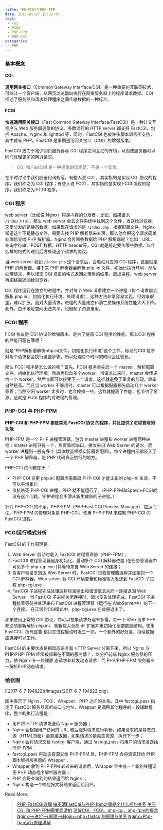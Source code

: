 ```yaml
---
title: 浅析FCGI与PHP-FPM
date: 2017-06-07 16:33:43
tags:
 - CGI
 - FCGI
 - PHP-FPM
 - PHP-CGI
categories:
 - PHP
---
```


### 基本概念

#### CGI

**通用网关接口**（Common Gateway Interface/CGI）是一种重要的互联网技术，可以让一个客户端，从网页浏览器向执行在网络服务器上的程序请求数据。CGI 描述了服务器和请求处理程序之间传输数据的一种标准。

#### FCGI

**快速通用网关接口**（Fast Common Gateway Interface/FastCGI）是一种让交互程序与 Web 服务器通信的协议。多数流行的 HTTP server 都支持 FastCGI，包括 Apache、Nginx 和 lighttpd 等，同时，FastCGI 也被许多脚本语言所支持，其中就有 PHP。FastCGI 是早期通用网关接口（CGI）的增强版本。

FastCGI 致力于减少网页服务器与 CGI 程序之间互动的开销，从而使服务器可以同时处理更多的网页请求。

>  CGI 和 FastCGI 是一种通信协议规范，不是一个实体。

在平时讨论中我们应该用词规范。有些人说 CGI ，其实指的是实现 CGI 协议的程序，我们称之为 CGI 程序；有些人说 FCGI ，其实指的是实现 FCGI 协议的程序，我们称之为 FCGI 程序。

### CGI 程序

web server（比如说 Nginx）只是内容的分发者。比如，如果请求 `/index.html`，那么 web server 会去文件系统中找到这个文件，发送给浏览器，这里分发的是静态数据。如果现在请求的是 `/index.php`，根据配置文件，Nginx 知道这个不是静态文件，需要去找 PHP 解析器来处理，那么他会把这个请求简单处理后交给 PHP 解析器。Nginx 会传哪些数据给 PHP 解析器呢？比如：URL、查询字符串、POST 数据、HTTP header等。CGI 就是规定要传哪些数据、以什么样的格式传递给后方处理这个请求的协议。

当 web server 收到 `/index.php` 这个请求后，会启动对应的 CGI 程序，这里就是 PHP 的解析器。接下来 PHP 解析器会解析 php.ini 文件，初始化执行环境，然后处理请求，再以规定 CGI 规定的格式返回处理后的结果，退出进程。web server 再把结果返回给浏览器。

CGI 程序运行在独立的进程中，并对每个 Web 请求建立一个进程（每个请求都会解析 php.ini、初始化执行环境、处理请求），这种方法非常容易实现，但效率很差，难以扩展。面对大量请求，进程的大量建立和消亡使操作系统性能大大下降。此外，由于地址空间无法共享，也限制了资源重用。

### FCGI 程序

FCGI 协议是 CGI 协议的增强版本，是为了提高 CGI 程序的性能。那么CGI 程序的性能问题在哪呢？

就是"PHP解析器解析php.ini文件，初始化执行环境"这个工作。标准的CGI 程序对每个请求都会执行这些步骤，所以处理每个时间的时间会比较长。

那么 FCGI 程序是怎么做的呢？首先，FCGI 程序会先启一个 master，解析配置文件，初始化执行环境，然后再启动多个worker。当请求过来时，master 会传递给一个 worker，然后立即可以接受下一个请求。这样就避免了重复的劳动，效率自然是高。而且当 worker 不够用时，master 可以根据配置预先启动几个 worker 等着；当然空闲 worker 太多时，也会停掉一些，这样就提高了性能，也节约了资源。这就是 FCGI 程序的对进程的管理。

### PHP-CGI 与 PHP-FPM

**PHP-CGI 和 PHP-FPM 都是实现 FastCGI 协议 的程序，并且提供了进程管理的功能**

PHP-FPM 是一个 PHP 进程管理器，包含 master 进程和 worker 进程两种进程：master 进程只有一个，负责监听端口，接收来自 Web Server 的请求，而 worker 进程则一般有多个 (具体数量根据实际需要配置)，每个进程内部都嵌入了一个 PHP 解释器，是 PHP 代码真正执行的地方。

PHP-CGI 的问题在于 ：

- PHP-CGI 变更 php.ini 配置后需重启 PHP-CGI 才能让新的 php-ini 生效，不可以平滑重启 
- 直接杀死 PHP-CGI 进程，PHP 就不能运行了。(PHP-FPM和Spawn-FCGI就没有这个问题，守护进程会平滑从新生成新的子进程。） 

针对 PHP-CGI 的不足，PHP-FPM（PHP-Fast CGI Process Manager） 应运而生。PHP-FPM 的管理对象是 PHP-CGI。使用 PHP-FPM 来控制 PHP-CGI 的 FastCGI 进程。

### FCGI运行模式分析

FastCGI 的工作原理是：

1. Web Server 启动时载入 FastCGI 进程管理器（PHP-FPM）；
2. FastCGI 进程管理器自身初始化，启动多个 CGI 解释器进程 (在任务管理器中可见多个 php-cgi.exe )并等待来自 Web Server 的连接；
3. 当客户端请求到达 Web Server 时，FastCGI 进程管理器选择并连接到一个 CGI 解释器。Web server 将 CGI 环境变量和标准输入发送到 FastCGI 子进程 php-cgi.exe；
4. FastCGI 子进程完成处理后将标准输出和错误信息从同一连接返回 Web Server。当 FastCGI 子进程关闭连接时，请求便告处理完成。FastCGI 子进程接着等待并处理来自 FastCGI 进程管理器（运行在 WebServer中）的下一个连接。 在正常的CGI模式中，php-cgi.exe 在此便退出了。

如果使用正常的 CGI 协议，你可以想象请求处理有多慢。每一个 Web 请求 PHP 都必须重新解析 php.ini、重新载入全部 dll 扩展并重初始化全部数据结构。使用 FastCGI，所有这些 都只在进程启动时发生一次。一个额外的好处是，持续数据库连接可以工作。

FastCGI 的主要优点是把动态语言和 HTTP Server 分离开来，所以 Nginx 与 PHP/PHP-FPM 经常被部署在不同的服务器上，以分担前端 Nginx 服务器的压力，使 Nginx 专一处理静 态请求和转发动态请求，而 PHP/PHP-FPM 服务器专一解析PHP动态请求。

### 给张图

![2017-6-7 194822](/images/2017-6-7 194822.png)

图中表示了 Nginx、FCGI、Wrapper、PHP 之间的关系。其中 fastcgi_pass 指定了 FastCGI 服务器监听端口与地址，Wrapper 是调用其他程序的一段辅助程序，整个的执行流程是：

- 用户将 HTTP 请求发送给 Nginx 服务器；
- Nginx  会根据用户访问的 URL 和后缀对请求进行判断，如果请求的是静态资源（HTML页面）会直接返回，如果请求的是动态资源，执行下一步；
- Nginx  会将请求交给 fastcgi 客户端，通过 fastcgi_pass 将用户的请求发送给 PHP-FPM；
- fastcgi_pass 将动态资源交给 PHP-FPM 后，PHP-FPM 会将资源转给 PHP 脚本解析服务器的 Wrapper；
- Wrapper 收到 PHP-FPM 转过来的请求后，Wrapper 会生成一个新的线程调用 PHP 动态程序解析服务器；
- PHP 会将查询到的结果返回给 Nginx ；
- Nginx  构造一个响应报文将结果返回给用户。



Read More:

> [PHP-FastCGI详解](http://www.cnblogs.com/JohnABC/p/3529786.html)   [搞不清FastCgi与PHP-fpm之间是个什么样的关系](https://segmentfault.com/q/1010000000256516)  [关于CGI 和 PHP-FPM需要弄清的](http://www.cleey.com/blog/single/id/848.html)  [理解CGI、FCGI、php-cgi、php-fpm的概念](http://blog.csdn.net/fan2012huan/article/details/53020064)  [Nginx-->进阶-->原理-->Nginx+php+fastcgi的原理与关系](http://www.cnblogs.com/mangguoxiansheng/p/5967745.html)  [Nginx+Php-fpm运行原理详解](https://segmentfault.com/a/1190000007322358) 

